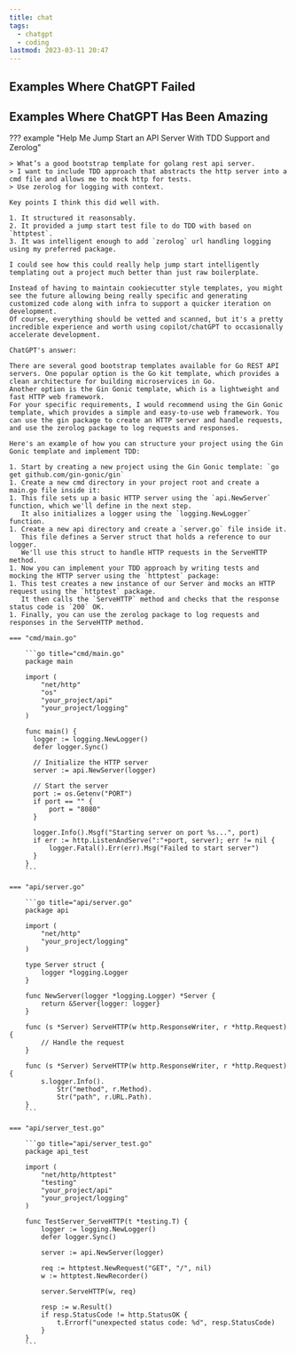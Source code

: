 ```yaml
---
title: chat
tags:
  - chatgpt
  - coding
lastmod: 2023-03-11 20:47
---
```



## Examples Where ChatGPT Failed

## Examples Where ChatGPT Has Been Amazing

??? example "Help Me Jump Start an API Server With TDD Support and Zerolog"

    > What’s a good bootstrap template for golang rest api server.
    > I want to include TDD approach that abstracts the http server into a cmd file and allows me to mock http for tests.
    > Use zerolog for logging with context.

    Key points I think this did well with.

    1. It structured it reasonsably.
    2. It provided a jump start test file to do TDD with based on `httptest`.
    3. It was intelligent enough to add `zerolog` url handling logging using my preferred package.

    I could see how this could really help jump start intelligently templating out a project much better than just raw boilerplate.

    Instead of having to maintain cookiecutter style templates, you might see the future allowing being really specific and generating customized code along with infra to support a quicker iteration on development.
    Of course, everything should be vetted and scanned, but it's a pretty incredible experience and worth using copilot/chatGPT to occasionally accelerate development.

    ChatGPT's answer:

    There are several good bootstrap templates available for Go REST API servers. One popular option is the Go kit template, which provides a clean architecture for building microservices in Go.
    Another option is the Gin Gonic template, which is a lightweight and fast HTTP web framework.
    For your specific requirements, I would recommend using the Gin Gonic template, which provides a simple and easy-to-use web framework. You can use the gin package to create an HTTP server and handle requests, and use the zerolog package to log requests and responses.

    Here's an example of how you can structure your project using the Gin Gonic template and implement TDD:

    1. Start by creating a new project using the Gin Gonic template: `go get github.com/gin-gonic/gin`
    1. Create a new cmd directory in your project root and create a main.go file inside it:
    1. This file sets up a basic HTTP server using the `api.NewServer` function, which we'll define in the next step.
       It also initializes a logger using the `logging.NewLogger` function.
    1. Create a new api directory and create a `server.go` file inside it.
       This file defines a Server struct that holds a reference to our logger.
       We'll use this struct to handle HTTP requests in the ServeHTTP method.
    1. Now you can implement your TDD approach by writing tests and mocking the HTTP server using the `httptest` package:
    1. This test creates a new instance of our Server and mocks an HTTP request using the `httptest` package.
       It then calls the `ServeHTTP` method and checks that the response status code is `200` OK.
    1. Finally, you can use the zerolog package to log requests and responses in the ServeHTTP method.

    === "cmd/main.go"

        ```go title="cmd/main.go"
        package main

        import (
            "net/http"
            "os"
            "your_project/api"
            "your_project/logging"
        )

        func main() {
          logger := logging.NewLogger()
          defer logger.Sync()

          // Initialize the HTTP server
          server := api.NewServer(logger)

          // Start the server
          port := os.Getenv("PORT")
          if port == "" {
              port = "8080"
          }

          logger.Info().Msgf("Starting server on port %s...", port)
          if err := http.ListenAndServe(":"+port, server); err != nil {
              logger.Fatal().Err(err).Msg("Failed to start server")
          }
        }
        ```

    === "api/server.go"

        ```go title="api/server.go"
        package api

        import (
            "net/http"
            "your_project/logging"
        )

        type Server struct {
            logger *logging.Logger
        }

        func NewServer(logger *logging.Logger) *Server {
            return &Server{logger: logger}
        }

        func (s *Server) ServeHTTP(w http.ResponseWriter, r *http.Request) {
            // Handle the request
        }

        func (s *Server) ServeHTTP(w http.ResponseWriter, r *http.Request) {
            s.logger.Info().
                Str("method", r.Method).
                Str("path", r.URL.Path).
        }
        ```

    === "api/server_test.go"

        ```go title="api/server_test.go"
        package api_test

        import (
            "net/http/httptest"
            "testing"
            "your_project/api"
            "your_project/logging"
        )

        func TestServer_ServeHTTP(t *testing.T) {
            logger := logging.NewLogger()
            defer logger.Sync()

            server := api.NewServer(logger)

            req := httptest.NewRequest("GET", "/", nil)
            w := httptest.NewRecorder()

            server.ServeHTTP(w, req)

            resp := w.Result()
            if resp.StatusCode != http.StatusOK {
                t.Errorf("unexpected status code: %d", resp.StatusCode)
            }
        }
        ```
